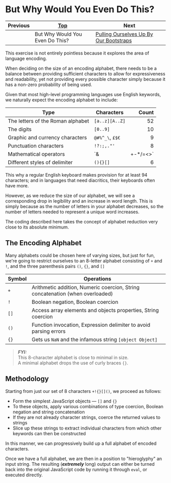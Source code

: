 
# But Why Would You Even Do This?

| Previous | [Top](/chriswhealy/hieroglyphy) | Next
|---|---|---
|   | But Why Would You Even Do This? | [Pulling Ourselves Up By Our Bootstraps](/chriswhealy/hieroglyphy/bootstraps/)

This exercise is not entirely pointless because it explores the area of language encoding.

When deciding on the size of an encoding alphabet, there needs to be a balance between providing sufficient characters to allow for expressiveness and readability, yet not providing every possible character simply because it has a non-zero probability of being used.

Given that most high-level programming languages use English keywords, we naturally expect the encoding alphabet to include:

| Type | Characters | Count
|---|---|--:
| The letters of the Roman alphabet | `[a..z][A..Z]`  | 52
| The digits                        | `[0..9]`        | 10
| Graphic and currency characters   | `@#%^_\`, `£$€` | 9
| Punctuation characters            | `!?:;,."'`      | 8
| Mathematical operators            | `&|+-*/=<>`     | 9
| Different styles of delimiter     | `(){}[]`        | 6

This why a regular English keyboard makes provision for at least 94 characters; and in languages that need diacritics, their keyboards often have more.

However, as we reduce the size of our alphabet, we will see a corresponding drop in legibility and an increase in word length.
This is simply because as the number of letters in your alphabet decreases, so the number of letters needed to represent a unique word increases.

The coding described here takes the concept of alphabet reduction very close to its absolute minimum.

## The Encoding Alphabet

Many alphabets could be chosen here of varying sizes, but just for fun, we're going to restrict ourselves to an 8-letter alphabet consisting of `+` and `!`, and the three parenthesis pairs `()`, `{}`, and `[]`

| Symbol | Operations
|---|---
| `+`  | Arithmetic addition, Numeric coercion, String concatenation (when overloaded)
| `!`  | Boolean negation, Boolean coercion
| `[]` | Access array elements and objects properties, String coercion
| `()` | Function invocation, Expression delimiter to avoid parsing errors
| `{}` | Gets us `NaN` and the infamous string `[object Object]`

> ***FYI:***<br>
> This 8-character alphabet is close to minimal in size.<br>
> A minimal alphabet drops the use of curly braces `{}`.

## Methodology

Starting from just our set of 8 characters `+!{}[]()`, we proceed as follows:

* Form the simplest JavaScript objects &mdash; `[]` and `{}`
* To these objects, apply various combinations of type coercion, Boolean negation and string concatenation
* If they are not already character strings, coerce the returned values to strings
* Slice up these strings to extract individual characters from which other keywords can then be constructed

In this manner, we can progressively build up a full alphabet of encoded characters.

Once we have a full alphabet, we are then in a position to "hieroglyphy" an input string.
The resulting (***extremely*** long) output can either be turned back into the original JavaScript code by running it through `eval`, or executed directly.
